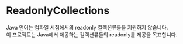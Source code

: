 # ReadonlyCollections
Java 언어는 컴파일 시점에서의 readonly 컬렉션류들을 지원하지 않습니다. <br>
이 프로젝트는 Java에서 제공하는 컬렉션류들의 readonly를 제공을 목표합니다.
